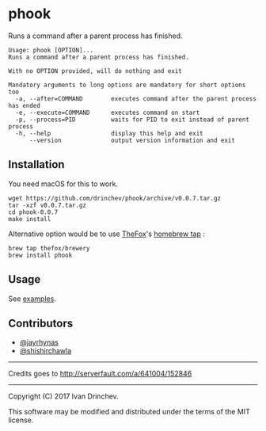 # phook

Runs a command after a parent process has finished.

```
Usage: phook [OPTION]...
Runs a command after a parent process has finished.

With no OPTION provided, will do nothing and exit

Mandatory arguments to long options are mandatory for short options too
  -a, --after=COMMAND        executes command after the parent process has ended
  -e, --execute=COMMAND      executes command on start
  -p, --process=PID          waits for PID to exit instead of parent process
  -h, --help                 display this help and exit
      --version              output version information and exit
```

## Installation

You need macOS for this to work.

```
wget https://github.com/drinchev/phook/archive/v0.0.7.tar.gz
tar -xzf v0.0.7.tar.gz
cd phook-0.0.7
make install
```

Alternative option would be to use [TheFox](https://github.com/TheFox)'s [homebrew tap](https://github.com/TheFox/homebrew-brewery) :

```
brew tap thefox/brewery
brew install phook
```

## Usage

See [examples](https://github.com/drinchev/phook/tree/master/examples).

## Contributors

- [@jayrhynas](https://github.com/jayrhynas)
- [@shishirchawla](https://github.com/shishirchawla)

---

Credits goes to http://serverfault.com/a/641004/152846

---

Copyright (C) 2017 Ivan Drinchev.

This software may be modified and distributed under the terms of the MIT license.


